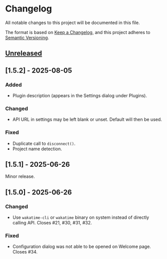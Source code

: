 <!-- markdownlint-configure-file {"MD024": { "siblings_only": true } } -->

# Changelog

All notable changes to this project will be documented in this file.

The format is based on [Keep a Changelog](https://keepachangelog.com/en/1.0.0/), and this project
adheres to [Semantic Versioning](https://semver.org/spec/v2.0.0.html).

## [Unreleased]

## [1.5.2] - 2025-08-05

### Added

- Plugin description (appears in the Settings dialog under Plugins).

### Changed

- API URL in settings may be left blank or unset. Default will then be used.

### Fixed

- Duplicate call to `disconnect()`.
- Project name detection.

## [1.5.1] - 2025-06-26

Minor release.

## [1.5.0] - 2025-06-26

### Changed

- Use `wakatime-cli` or `wakatime` binary on system instead of directly calling API. Closes #21,
  #30, #31, #32.

### Fixed

- Configuration dialog was not able to be opened on Welcome page. Closes #34.

[unreleased]: https://github.com/Tatsh/kate-wakatime/compare/v1.5.2...HEAD
